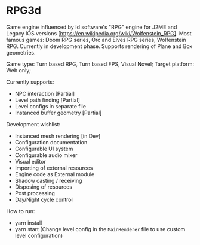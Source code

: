 # RPG3d

Game engine influenced by Id software's "RPG" engine for J2ME and Legacy IOS versions [https://en.wikipedia.org/wiki/Wolfenstein_RPG]. Most famous games: Doom RPG series, Orc and Elves RPG series, Wolfenstein RPG.
Currently in development phase. Supports rendering of Plane and Box geometries.

Game type: Turn based RPG, Turn based FPS, Visual Novel;
Target platform: Web only;

Currently supports:
- NPC interaction [Partial]
- Level path finding [Partial]
- Level configs in separate file
- Instanced buffer geometry [Partial]

Development wishlist:
- Instanced mesh rendering [in Dev]
- Configuration documentation
- Configurable UI system
- Configurable audio mixer
- Visual editor
- Importing of external resources
- Engine code as External module
- Shadow casting / receiving
- Disposing of resources
- Post processing
- Day/Night cycle control

How to run:
- yarn install
- yarn start
(Change level config in the `MainRenderer` file to use custom level configuration)
